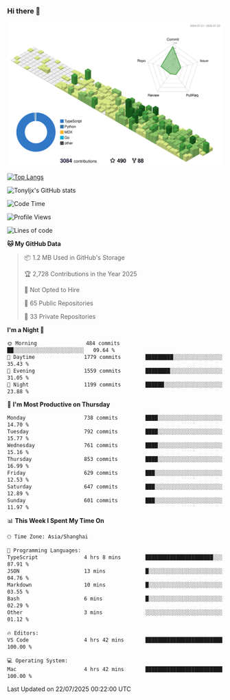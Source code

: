 ### Hi there 👋

![](./profile-3d-contrib/profile-green-animate.svg)

 

[![Top Langs](https://github-readme-stats.vercel.app/api/top-langs/?username=tonyljx)](https://github.com/anuraghazra/github-readme-stats)

![Tonyljx's GitHub stats](https://github-readme-stats.vercel.app/api?username=tonyljx&theme=default&show_icons=true)

 

<!--START_SECTION:waka-->
![Code Time](http://img.shields.io/badge/Code%20Time-1%2C390%20hrs%2010%20mins-blue)

![Profile Views](http://img.shields.io/badge/Profile%20Views-4-blue)

![Lines of code](https://img.shields.io/badge/From%20Hello%20World%20I%27ve%20Written-2.0%20million%20lines%20of%20code-blue)

**🐱 My GitHub Data** 

> 📦 1.2 MB Used in GitHub's Storage 
 > 
> 🏆 2,728 Contributions in the Year 2025
 > 
> 🚫 Not Opted to Hire
 > 
> 📜 65 Public Repositories 
 > 
> 🔑 33 Private Repositories 
 > 
**I'm a Night 🦉** 

```text
🌞 Morning                484 commits         ██░░░░░░░░░░░░░░░░░░░░░░░   09.64 % 
🌆 Daytime                1779 commits        █████████░░░░░░░░░░░░░░░░   35.43 % 
🌃 Evening                1559 commits        ████████░░░░░░░░░░░░░░░░░   31.05 % 
🌙 Night                  1199 commits        ██████░░░░░░░░░░░░░░░░░░░   23.88 % 
```
📅 **I'm Most Productive on Thursday** 

```text
Monday                   738 commits         ████░░░░░░░░░░░░░░░░░░░░░   14.70 % 
Tuesday                  792 commits         ████░░░░░░░░░░░░░░░░░░░░░   15.77 % 
Wednesday                761 commits         ████░░░░░░░░░░░░░░░░░░░░░   15.16 % 
Thursday                 853 commits         ████░░░░░░░░░░░░░░░░░░░░░   16.99 % 
Friday                   629 commits         ███░░░░░░░░░░░░░░░░░░░░░░   12.53 % 
Saturday                 647 commits         ███░░░░░░░░░░░░░░░░░░░░░░   12.89 % 
Sunday                   601 commits         ███░░░░░░░░░░░░░░░░░░░░░░   11.97 % 
```


📊 **This Week I Spent My Time On** 

```text
🕑︎ Time Zone: Asia/Shanghai

💬 Programming Languages: 
TypeScript               4 hrs 8 mins        ██████████████████████░░░   87.91 % 
JSON                     13 mins             █░░░░░░░░░░░░░░░░░░░░░░░░   04.76 % 
Markdown                 10 mins             █░░░░░░░░░░░░░░░░░░░░░░░░   03.55 % 
Bash                     6 mins              █░░░░░░░░░░░░░░░░░░░░░░░░   02.29 % 
Other                    3 mins              ░░░░░░░░░░░░░░░░░░░░░░░░░   01.12 % 

🔥 Editors: 
VS Code                  4 hrs 42 mins       █████████████████████████   100.00 % 

💻 Operating System: 
Mac                      4 hrs 42 mins       █████████████████████████   100.00 % 
```


 Last Updated on 22/07/2025 00:22:00 UTC
<!--END_SECTION:waka-->
